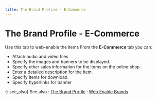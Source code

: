 ```yaml
---
title: The Brand Profile - E-Commerce
---
```


# The Brand Profile - E-Commerce


Use this tab to web-enable the items From the **E-Commerce** tab you can:

- Attach audio  and video files.
- Specify the  images and banners to be displayed.
- Specify other  sales information for the items on the online shop.
- Enter a detailed  description for the item.
- Specify items  for download.
- Specify hyperlinks  for banner



{:.see_also}
See also
: [The Brand Profile]({{site.mi_baseurl}}/item-profile-details/item-specification/brand/brand_profile.html)
: [Web  Enable Brands](building-an-online-store.chm::/web_enable_brands.htm)
